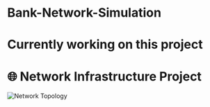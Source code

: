 # Bank-Network-Simulation
# Currently working on this project
# 🌐 Network Infrastructure Project  
![Network Topology](BankProject.1.png) 
